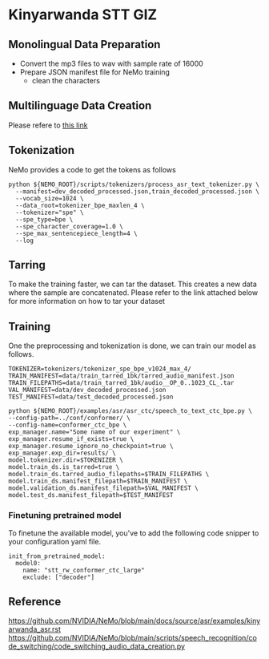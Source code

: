 # Kinyarwanda STT GIZ

## Monolingual Data Preparation

- Convert the mp3 files to wav with sample rate of 16000
- Prepare JSON manifest file for NeMo training
  - clean the characters
  
## Multilinguage Data Creation
Please refere to [this link](https://github.com/NVIDIA/NeMo/blob/main/scripts/speech_recognition/code_switching/code_switching_audio_data_creation.py)
  

## Tokenization
NeMo provides a code to get the tokens as follows
```
python ${NEMO_ROOT}/scripts/tokenizers/process_asr_text_tokenizer.py \
  --manifest=dev_decoded_processed.json,train_decoded_processed.json \
  --vocab_size=1024 \
  --data_root=tokenizer_bpe_maxlen_4 \
  --tokenizer="spe" \
  --spe_type=bpe \
  --spe_character_coverage=1.0 \
  --spe_max_sentencepiece_length=4 \
  --log
```

## Tarring
To make the training faster, we can tar the dataset. This creates a new data where the sample are concatenated. Please refer to the link attached below for more information on how to tar your dataset

## Training
One the preprocessing and tokenization is done, we can train our model as follows.
```
TOKENIZER=tokenizers/tokenizer_spe_bpe_v1024_max_4/
TRAIN_MANIFEST=data/train_tarred_1bk/tarred_audio_manifest.json
TRAIN_FILEPATHS=data/train_tarred_1bk/audio__OP_0..1023_CL_.tar
VAL_MANIFEST=data/dev_decoded_processed.json
TEST_MANIFEST=data/test_decoded_processed.json

python ${NEMO_ROOT}/examples/asr/asr_ctc/speech_to_text_ctc_bpe.py \
--config-path=../conf/conformer/ \
--config-name=conformer_ctc_bpe \
exp_manager.name="Some name of our experiment" \
exp_manager.resume_if_exists=true \
exp_manager.resume_ignore_no_checkpoint=true \
exp_manager.exp_dir=results/ \
model.tokenizer.dir=$TOKENIZER \
model.train_ds.is_tarred=true \
model.train_ds.tarred_audio_filepaths=$TRAIN_FILEPATHS \
model.train_ds.manifest_filepath=$TRAIN_MANIFEST \
model.validation_ds.manifest_filepath=$VAL_MANIFEST \
model.test_ds.manifest_filepath=$TEST_MANIFEST
```

### Finetuning pretrained model
To finetune the available model, you've to add the following code snipper to your configuration yaml file.
```
init_from_pretrained_model:
  model0:
    name: "stt_rw_conformer_ctc_large"
    exclude: ["decoder"]
```


## Reference
https://github.com/NVIDIA/NeMo/blob/main/docs/source/asr/examples/kinyarwanda_asr.rst
https://github.com/NVIDIA/NeMo/blob/main/scripts/speech_recognition/code_switching/code_switching_audio_data_creation.py
